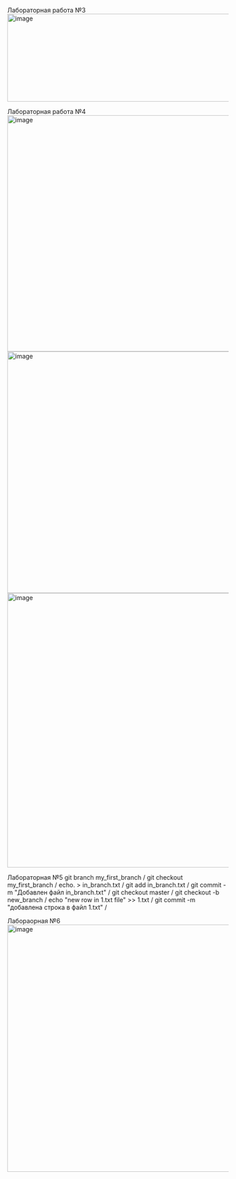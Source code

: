 Лабораторная работа №3
<img width="959" height="200" alt="image" src="https://github.com/user-attachments/assets/322f00d4-866b-4701-b253-3dbd2a95ee5c" />


Лабораторная работа №4 
<img width="678" height="538" alt="image" src="https://github.com/user-attachments/assets/a5d3f312-7834-41a4-bc91-bed95d8e4877" />
<img width="961" height="550" alt="image" src="https://github.com/user-attachments/assets/97d80dbf-081a-4f6c-8a03-528f27c6bdf8" />
<img width="772" height="625" alt="image" src="https://github.com/user-attachments/assets/903f1125-2ff4-4dc7-976f-493cf4d63df0" />

Лабораторная №5
git branch my_first_branch   /
git checkout my_first_branch /
echo. > in_branch.txt /
git add in_branch.txt /
git commit -m "Добавлен файл in_branch.txt" /
git checkout master /
git checkout -b new_branch /
echo "new row in 1.txt file" >> 1.txt /
git commit -m "добавлена строка в файл 1.txt" /

Лабораорная №6
<img width="837" height="563" alt="image" src="https://github.com/user-attachments/assets/b7b9f75c-b0ad-4a22-8af7-9083ef8b15d0" />

